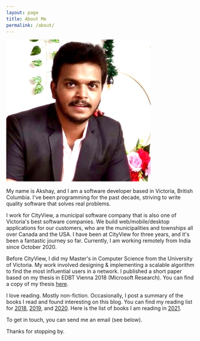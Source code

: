 ```yaml
---
layout: page
title: About Me
permalink: /about/
---
```


<div class="about centered">
    <a href="/images/Akshay.jpg">
    <img src="/images/Akshay.jpg" alt="Akshay Khot">
    </a>
</div>

My name is Akshay, and I am a software developer based in Victoria, British Columbia. I've been programming for the past decade, striving to write quality software that solves real problems.  

I work for CityView, a municipal software company that is also one of Victoria's best software companies. We build web/mobile/desktop applications for our customers, who are the municipalities and townships all over Canada and the USA. I have been at CityView for three years, and it's been a fantastic journey so far. Currently, I am working remotely from India since October 2020.

Before CityView, I did my Master's in Computer Science from the University of Victoria. My work involved designing & implementing a scalable algorithm to find the most influential users in a network. I published a short paper based on my thesis in EDBT Vienna 2018 (Microsoft Research). You can find a copy of my thesis [here](https://dspace.library.uvic.ca//handle/1828/8885).   

I love reading. Mostly non-fiction. Occasionally, I post a summary of the books I read and found interesting on this blog. You can find my reading list for [2018](/books-I-read-in-2018), [2019](/books-I-read-in-2019), and [2020](/books-I-read-in-2020). Here is the list of books I am reading in [2021](https://public.3.basecamp.com/p/eyqQGbQ2ZqMEWRrmw6x19XGN). 

To get in touch, you can send me an email (see below).

Thanks for stopping by.


